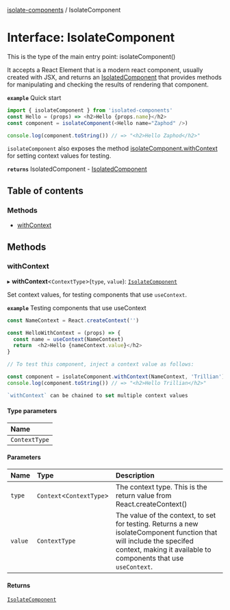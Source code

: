 [isolate-components](../README.md) / IsolateComponent

# Interface: IsolateComponent

This is the type of the main entry point: isolateComponent()

It accepts a React Element that is a modern react component, usually created with JSX, and returns an
[IsolatedComponent](IsolatedComponent.md) that provides methods for manipulating and checking
the results of rendering that component.

**`example`** Quick start

```js
import { isolateComponent } from 'isolated-components'
const Hello = (props) => <h2>Hello {props.name}</h2>
const component = isolateComponent(<Hello name="Zaphod" />)

console.log(component.toString()) // => "<h2>Hello Zaphod</h2>"
```

`isolateComponent` also exposes the method [isolateComponent.withContext](IsolateComponent.md#withcontext) for setting context values for testing.

**`returns`** IsolatedComponent - [IsolatedComponent](IsolatedComponent.md)

## Table of contents

### Methods

- [withContext](IsolateComponent.md#withcontext)

## Methods

### withContext

▸ **withContext**<`ContextType`\>(`type`, `value`): [`IsolateComponent`](IsolateComponent.md)

Set context values, for testing components that use `useContext`.

**`example`** <caption>Testing components that use useContext</caption>

```js
const NameContext = React.createContext('')

const HelloWithContext = (props) => {
  const name = useContext(NameContext)
  return  <h2>Hello {nameContext.value}</h2>
}

// To test this component, inject a context value as follows:

const component = isolateComponent.withContext(NameContext, 'Trillian')(<HelloWithContext />)
console.log(component.toString()) // => "<h2>Hello Trillian</h2>"

`withContext` can be chained to set multiple context values
```

#### Type parameters

| Name |
| :------ |
| `ContextType` |

#### Parameters

| Name | Type | Description |
| :------ | :------ | :------ |
| `type` | `Context`<`ContextType`\> | The context type. This is the return value from React.createContext() |
| `value` | `ContextType` | The value of the context, to set for testing.  Returns a new isolateComponent function that will include the specifed context, making it available to components that use `useContext`. |

#### Returns

[`IsolateComponent`](IsolateComponent.md)
